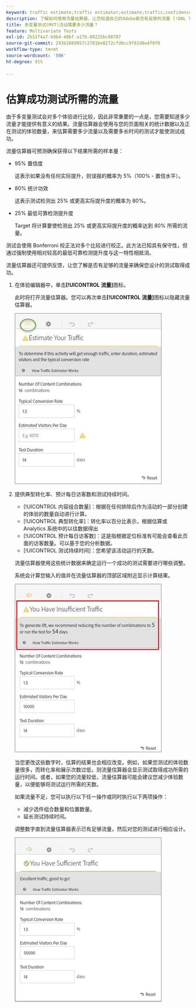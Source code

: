 ```yaml
---
keyword: traffic estimate;traffic estimator;estimate;traffic;confidence;statistical power;lift;bonferroni;conversion rate;visitors per day;duration
description: 了解如何使用流量估算器，让您知道自己的Adobe是否有足够的流量 [!DNL Target] 多变量测试活动将成功。
title: 多变量测试(MVT)活动需要多少流量？
feature: Multivariate Tests
exl-id: 2b32f4a7-b9b4-40bf-a17b-88225bc88787
source-git-commit: 293b2869957c2781be8272cfd0cc9f82d8e4f0f0
workflow-type: tm+mt
source-wordcount: '506'
ht-degree: 91%

---
```


# 估算成功测试所需的流量

由于多变量测试会对多个体验进行比较，因此非常重要的一点是，您需要知道多少流量才能提供有意义的结果。流量估算器会使用与您的页面相关的统计数据以及正在测试的体验数量，来估算需要多少流量以及需要多长时间的测试才能使测试成功。

流量估算器可预测确保获得以下结果所需的样本量：

* 95% 置信度

   这表示如果没有任何实际提升，则误报的概率为 5%（100% - 置信水平）。
* 80% 统计功效

   这表示测试检测出 25% 或更高实际提升度的概率为 80%。
* 25% 最低可靠检测提升度

   Target 将计算要使检测出 25% 或更高实际提升度的概率达到 80% 所需的流量。

测试会使用 Bonferroni 校正法对多个比较进行校正。此方法已知具有保守性，但通过强制使用相对较高的最低可靠检测提升度与这一特性相抵消。

流量估算器还可提供反馈，让您了解是否有足够的流量来确保您设计的测试取得成功。

1. 在体验编辑器中，单击&#x200B;**[!UICONTROL 流量]**&#x200B;图标。

   此时将打开流量估算器。您可以再次单击&#x200B;**[!UICONTROL 流量]**&#x200B;图标以隐藏流量估算器。

   ![估计极点图像](assets/estimatorempty.png)

1. 提供典型转化率、预计每日访客数和测试持续时间。

   * [!UICONTROL 内容组合数量]：根据在任何排除后作为活动的一部分创建的体验的数量自动进行计算。
   * [!UICONTROL 典型转化率]：转化率以百分比表示，根据估算或 Analytics 系统中的以往数据得出
   * [!UICONTROL 预计每日访客数]：这是指根据定位标准有可能会查看此页面的访客数量。可以基于您的分析数据。
   * [!UICONTROL 测试持续时间]：您希望该活动运行的天数。

   流量估算器使用这些统计数据来确定运行一个成功的测试需要进行哪些调整。

   系统会计算您输入的值并在流量估算器的顶部区域附近显示计算结果。

   ![估算图像不足](assets/estimatorinsufficient.png)

   当您更改这些数字时，估算的结果也会相应改变。例如，如果您测试的体验数量很多，而转化率和展示次数过低，则流量估算器会显示测试取得成功所需的运行时间。或者，如果您的流量较低，流量估算器可能会建议您减少体验数量，以便能够将测试运行所需的天数。

   如果流量不足，您可以执行以下任一操作或同时执行以下两项操作：

   * 减少选件组合数量和位置数量。
   * 延长测试持续时间。

   调整数字直到流量估算器表示已有足够流量，然后对您的测试进行相应设计。

   ![estimatorok图像](assets/estimatorok.png)
